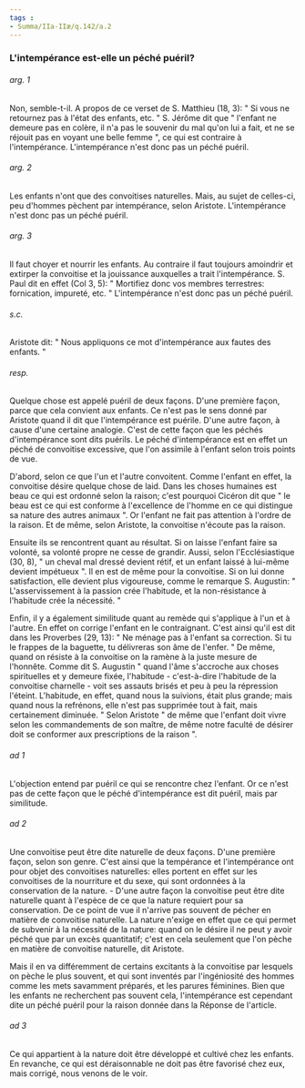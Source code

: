```yaml
---
tags : 
- Summa/IIa-IIæ/q.142/a.2
---
```


### L'intempérance est-elle un péché puéril?

###### arg. 1
Non, semble-t-il. A propos de ce verset de S. Matthieu (18, 3): " Si vous ne retournez pas à l'état des enfants, etc. " S. Jérôme dit que " l'enfant ne demeure pas en colère, il n'a pas le souvenir du mal qu'on lui a fait, et ne se réjouit pas en voyant une belle femme ", ce qui est contraire à l'intempérance. L'intempérance n'est donc pas un péché puéril. 

###### arg. 2
Les enfants n'ont que des convoitises naturelles. Mais, au sujet de celles-ci, peu d'hommes pèchent par intempérance, selon Aristote. L'intempérance n'est donc pas un péché puéril. 

###### arg. 3
Il faut choyer et nourrir les enfants. Au contraire il faut toujours amoindrir et extirper la convoitise et la jouissance auxquelles a trait l'intempérance. S. Paul dit en effet (Col 3, 5): " Mortifiez donc vos membres terrestres: fornication, impureté, etc. " L'intempérance n'est donc pas un péché puéril. 

###### s.c.
Aristote dit: " Nous appliquons ce mot d'intempérance aux fautes des enfants. " 

###### resp.
Quelque chose est appelé puéril de deux façons. D'une première façon, parce que cela convient aux enfants. Ce n'est pas le sens donné par Aristote quand il dit que l'intempérance est puérile. D'une autre façon, à cause d'une certaine analogie. C'est de cette façon que les péchés d'intempérance sont dits puérils. Le péché d'intempérance est en effet un péché de convoitise excessive, que l'on assimile à l'enfant selon trois points de vue. 

D'abord, selon ce que l'un et l'autre convoitent. Comme l'enfant en effet, la convoitise désire quelque chose de laid. Dans les choses humaines est beau ce qui est ordonné selon la raison; c'est pourquoi Cicéron dit que " le beau est ce qui est conforme à l'excellence de l'homme en ce qui distingue sa nature des autres animaux ". Or l'enfant ne fait pas attention à l'ordre de la raison. Et de même, selon Aristote, la convoitise n'écoute pas la raison. 

Ensuite ils se rencontrent quant au résultat. Si on laisse l'enfant faire sa volonté, sa volonté propre ne cesse de grandir. Aussi, selon l'Ecclésiastique (30, 8), " un cheval mal dressé devient rétif, et un enfant laissé à lui-même devient impétueux ". Il en est de même pour la convoitise. Si on lui donne satisfaction, elle devient plus vigoureuse, comme le remarque S. Augustin: " L'asservissement à la passion crée l'habitude, et la non-résistance à l'habitude crée la nécessité. " 

Enfin, il y a également similitude quant au remède qui s'applique à l'un et à l'autre. En effet on corrige l'enfant en le contraignant. C'est ainsi qu'il est dit dans les Proverbes (29, 13): " Ne ménage pas à l'enfant sa correction. Si tu le frappes de la baguette, tu délivreras son âme de l'enfer. " De même, quand on résiste à la convoitise on la ramène à la juste mesure de l'honnête. Comme dit S. Augustin " quand l'âme s'accroche aux choses spirituelles et y demeure fixée, l'habitude - c'est-à-dire l'habitude de la convoitise charnelle - voit ses assauts brisés et peu à peu la répression l'éteint. L'habitude, en effet, quand nous la suivions, était plus grande; mais quand nous la refrénons, elle n'est pas supprimée tout à fait, mais certainement diminuée. " Selon Aristote " de même que l'enfant doit vivre selon les commandements de son maître, de même notre faculté de désirer doit se conformer aux prescriptions de la raison ". 

###### ad 1
L'objection entend par puéril ce qui se rencontre chez l'enfant. Or ce n'est pas de cette façon que le péché d'intempérance est dit puéril, mais par similitude. 

###### ad 2
Une convoitise peut être dite naturelle de deux façons. D'une première façon, selon son genre. C'est ainsi que la tempérance et l'intempérance ont pour objet des convoitises naturelles: elles portent en effet sur les convoitises de la nourriture et du sexe, qui sont ordonnées à la conservation de la nature. - D'une autre façon la convoitise peut être dite naturelle quant à l'espèce de ce que la nature requiert pour sa conservation. De ce point de vue il n'arrive pas souvent de pécher en matière de convoitise naturelle. La nature n'exige en effet que ce qui permet de subvenir à la nécessité de la nature: quand on le désire il ne peut y avoir péché que par un excès quantitatif; c'est en cela seulement que l'on pèche en matière de convoitise naturelle, dit Aristote. 

Mais il en va différemment de certains excitants à la convoitise par lesquels on pèche le plus souvent, et qui sont inventés par l'ingéniosité des hommes comme les mets savamment préparés, et les parures féminines. Bien que les enfants ne recherchent pas souvent cela, l'intempérance est cependant dite un péché puéril pour la raison donnée dans la Réponse de l'article. 

###### ad 3
Ce qui appartient à la nature doit être développé et cultivé chez les enfants. En revanche, ce qui est déraisonnable ne doit pas être favorisé chez eux, mais corrigé, nous venons de le voir. 

